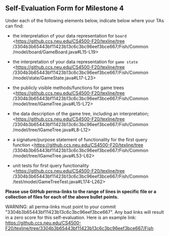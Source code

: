 ## Self-Evaluation Form for Milestone 4

Under each of the following elements below, indicate below where your
TAs can find:

- the interpretation of your data representation for `board`
 <https://github.ccs.neu.edu/CS4500-F20/texline/tree
 /3304b3b65443bf11423b13c6c3bc96eef3bce667/Fish/Common
 /model/board/GameBoard.java#L15-L19>

- the interpretation of your data representation for `game state`
<https://github.ccs.neu.edu/CS4500-F20/texline/tree
/3304b3b65443bf11423b13c6c3bc96eef3bce667/Fish/Common
/model/state/GameState.java#L17-L23>


- the publicly visible methods/functions for game trees
<https://github.ccs.neu.edu/CS4500-F20/texline/tree
/3304b3b65443bf11423b13c6c3bc96eef3bce667/Fish/Common
/model/tree/IGameTree.java#L15-L72>


- the data description of the game tree, including an interpretation;
<https://github.ccs.neu.edu/CS4500-F20/texline/tree
/3304b3b65443bf11423b13c6c3bc96eef3bce667/Fish/Common
/model/tree/IGameTree.java#L8-L12>


- a signature/purpose statement of functionality for the first query function
<https://github.ccs.neu.edu/CS4500-F20/texline/tree
/3304b3b65443bf11423b13c6c3bc96eef3bce667/Fish/Common
/model/tree/IGameTree.java#L53-L62>


- unit tests for first query functionality
<https://github.ccs.neu.edu/CS4500-F20/texline/tree
/3304b3b65443bf11423b13c6c3bc96eef3bce667/Fish/Common
/test/model/GameTreeTest.java#L174-L262>

**Please use GitHub perma-links to the range of lines in specific
file or a collection of files for each of the above bullet points.**

  WARNING: all perma-links must point to your commit "3304b3b65443bf11423b13c6c3bc96eef3bce667".
  Any bad links will result in a zero score for this self-evaluation.
  Here is an example link:
    <https://github.ccs.neu.edu/CS4500-F20/texline/tree/3304b3b65443bf11423b13c6c3bc96eef3bce667/Fish>

